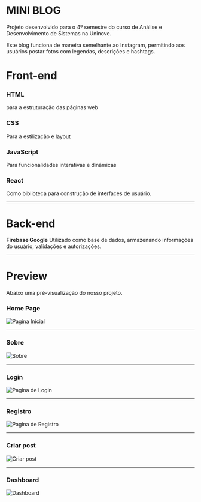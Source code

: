 # MINI BLOG

Projeto desenvolvido para o 4º semestre do curso de Análise e Desenvolvimento de Sistemas na Uninove.

Este blog funciona de maneira semelhante ao Instagram, permitindo aos usuários postar fotos com legendas, descrições e hashtags.

# Front-end

### HTML

para a estruturação das páginas web

### CSS

Para a estilização e layout

### JavaScript

Para funcionalidades interativas e dinâmicas

### React

Como biblioteca para construção de interfaces de usuário.

---

# Back-end
**Firebase Google**
Utilizado como base de dados, armazenando informações do usuário, validações e autorizações.

---

# Preview 
Abaixo uma pré-visualização do nosso projeto.

### Home Page
![Pagina Inicial](https://imgur.com/aTa7AVh.png)

---

### Sobre
![Sobre](https://imgur.com/iYNeXPM.png)

---

### Login
![Pagina de Login](https://imgur.com/MahXuVj.png)

---

### Registro
![Pagina de Registro](https://imgur.com/d3KIO3z.png)

---

### Criar post
![Criar post](https://imgur.com/gBgOkRa.png)

---

### Dashboard
![Dashboard](https://imgur.com/k6dxPeZ.png)
